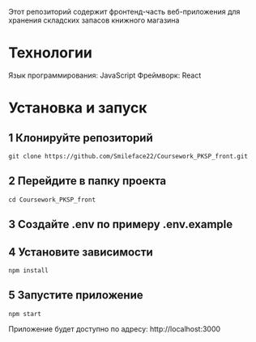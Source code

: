 Этот репозиторий содержит фронтенд-часть веб-приложения для хранения складских запасов книжного магазина

# Технологии
Язык программирования: JavaScript
Фреймворк: React

# Установка и запуск
## 1 Клонируйте репозиторий
```
git clone https://github.com/Smileface22/Coursework_PKSP_front.git
```
## 2 Перейдите в папку проекта
```
cd Coursework_PKSP_front
```
## 3 Создайте .env по примеру .env.example
## 4 Установите зависимости
```
npm install
```
## 5 Запустите приложение
```
npm start
```
Приложение будет доступно по адресу: http://localhost:3000
